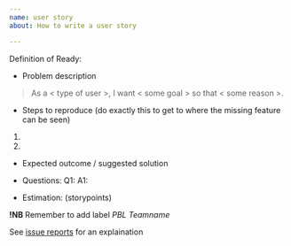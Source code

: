 ```yaml
---
name: user story
about: How to write a user story

---
```


Definition of Ready:
- Problem description
> As a < type of user >, I want < some goal > so that < some reason >.

- Steps to reproduce (do exactly this to get to where the missing feature can be seen)
1.
2.

- Expected outcome / suggested solution 


- Questions: 
Q1:
A1:

- Estimation: (storypoints)

**!NB** Remember to add label *PBL Teamname* 


See [issue reports](https://github.com/Clinical-Genomics/development/blob/master/git/issue-reports.md) for an explaination
